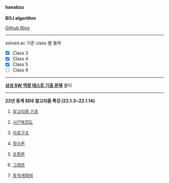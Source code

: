 #### hanabzu

**BOJ algorithm**

[Github Blog](https://hanabzu.github.io/)

---

solved.ac 기준 class 별 돌파

- [x] Class 3 
- [x] Class 4 
- [x] Class 5
- [ ] Class 6

---

**[삼성 SW 역량 테스트 기출 문제](https://www.acmicpc.net/workbook/view/1152)** 풀이

---

**22년 동계 SDS 알고리즘 특강 (22.1.3~22.1.14)**

1. [알고리즘 기초](https://github.com/hanabzu/BOJ-algorithm-study/tree/master/SDS/%EC%95%8C%EA%B3%A0%EB%A6%AC%EC%A6%98%20%EA%B8%B0%EC%B4%88)

2. [시간복잡도](https://github.com/hanabzu/BOJ-algorithm-study/tree/master/SDS/%EC%8B%9C%EA%B0%84%EB%B3%B5%EC%9E%A1%EB%8F%84)

3. [자료구조](https://github.com/hanabzu/BOJ-algorithm-study/tree/master/SDS/%EC%9E%90%EB%A3%8C%EA%B5%AC%EC%A1%B0)

4. [정수론](https://github.com/hanabzu/BOJ-algorithm-study/tree/master/SDS/%EC%A0%95%EC%88%98%EB%A1%A0)

5. [조합론](https://github.com/hanabzu/BOJ-algorithm-study/tree/master/SDS/%EC%A1%B0%ED%95%A9%EB%A1%A0)

6. [그래프](https://github.com/hanabzu/BOJ-algorithm-study/tree/master/SDS/%EA%B7%B8%EB%9E%98%ED%94%84)

7. [동적계획법](https://github.com/hanabzu/BOJ-algorithm-study/tree/master/SDS/%EB%8F%99%EC%A0%81%EA%B3%84%ED%9A%8D%EB%B2%95)